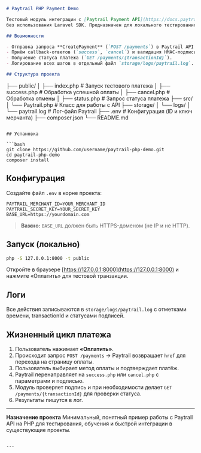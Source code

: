 
```markdown
# Paytrail PHP Payment Demo

Тестовый модуль интеграции с [Paytrail Payment API](https://docs.paytrail.com/) на **чистом PHP**  
без использования Laravel SDK. Предназначен для локального тестирования и отладки логики оплаты.

## Возможности

- Отправка запроса **CreatePayment** (`POST /payments`) в Paytrail API.
- Приём callback-ответов (`success`, `cancel`) и валидация HMAC-подписи.
- Получение статуса платежа (`GET /payments/{transactionId}`).
- Логирование всех шагов в отдельный файл `storage/logs/paytrail.log`.

## Структура проекта

```

├── public/
│   ├── index.php          # Запуск тестового платежа
│   ├── success.php        # Обработка успешной оплаты
│   ├── cancel.php         # Обработка отмены
│   ├── status.php         # Запрос статуса платежа
├── src/
│   └── Paytrail.php       # Класс для работы с API
├── storage/
│   └── logs/
│       └── paytrail.log   # Лог-файл Paytrail
├── .env                   # Конфигурация (ID и ключ мерчанта)
├── composer.json
└── README.md

````

## Установка

```bash
git clone https://github.com/username/paytrail-php-demo.git
cd paytrail-php-demo
composer install
````

## Конфигурация

Создайте файл `.env` в корне проекта:

```env
PAYTRAIL_MERCHANT_ID=YOUR_MERCHANT_ID
PAYTRAIL_SECRET_KEY=YOUR_SECRET_KEY
BASE_URL=https://yourdomain.com
```

> **Важно:** `BASE_URL` должен быть HTTPS-доменом (не IP и не HTTP).

## Запуск (локально)

```bash
php -S 127.0.0.1:8000 -t public
```

Откройте в браузере [https://127.0.0.1:8000](https://127.0.0.1:8000)
и нажмите «Оплатить» для тестовой транзакции.

## Логи

Все действия записываются в `storage/logs/paytrail.log` с отметками времени, transactionId и статусами подписей.

## Жизненный цикл платежа

1. Пользователь нажимает **«Оплатить»**.
2. Происходит запрос `POST /payments` → Paytrail возвращает `href` для перехода на страницу оплаты.
3. Пользователь выбирает метод оплаты и подтверждает платёж.
4. Paytrail перенаправляет на `success.php` или `cancel.php` с параметрами и подписью.
5. Модуль проверяет подпись и при необходимости делает `GET /payments/{transactionId}` для проверки статуса.
6. Результаты пишутся в лог.

---

**Назначение проекта**
Минимальный, понятный пример работы с Paytrail API на PHP для тестирования, обучения и быстрой интеграции в существующие проекты.

```

---
```
